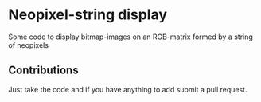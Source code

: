 # Neopixel-string display
Some code to display bitmap-images on an RGB-matrix formed by a string of neopixels

## Contributions
Just take the code and if you have anything to add submit a pull request.
